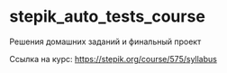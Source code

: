 # stepik_auto_tests_course
Решения домашних заданий и финальный проект

Ссылка на курс: https://stepik.org/course/575/syllabus
